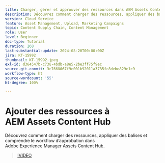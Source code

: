 ```yaml
---
title: Charger, gérer et approuver des ressources dans AEM Assets Content Hub
description: Découvrez comment charger des ressources, appliquer des balises et comprendre le workflow d’approbation dans Adobe Experience Manager Assets Content Hub.
version: Cloud Service
feature: Asset Management, Upload, Marketing Campaigns
topic: Content Supply Chain, Content Management
role: User
level: Beginner
doc-type: Tutorial
duration: 260
last-substantial-update: 2024-08-20T00:00:00Z
jira: KT-15992
thumbnail: KT-15992.jpeg
exl-id: d364547b-c738-4bdb-a8e5-2be3ff75f9ec
source-git-commit: 3e7668067f9e001b92011a3735fc8debe829e1c9
workflow-type: ht
source-wordcount: '55'
ht-degree: 100%

---
```


# Ajouter des ressources à AEM Assets Content Hub

Découvrez comment charger des ressources, appliquer des balises et comprendre le workflow d’approbation dans Adobe Experience Manager Assets Content Hub.

>[!VIDEO](https://video.tv.adobe.com/v/3432980/?learn=on)
